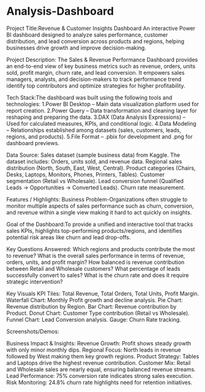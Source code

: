# Analysis-Dashboard
Project Title:Revenue & Customer Insights Dashboard
An interactive Power BI dashboard designed to analyze sales performance, customer distribution, and lead conversion across products and regions, helping businesses drive growth and improve decision-making.

Project Description: The Sales & Revenue Performance Dashboard provides an end-to-end view of key business metrics such as revenue, orders, units sold, profit margin, churn rate, and lead conversion. It empowers sales managers, analysts, and decision-makers to track performance trend identify top contributors and optimize strategies for higher profitability.

Tech Stack:The dashboard was built using the following tools and technologies:
1.Power BI Desktop – Main data visualization platform used for report creation.
2.Power Query – Data transformation and cleaning layer for reshaping and preparing the data.
3.DAX (Data Analysis Expressions) – Used for calculated measures, KPIs, and conditional logic.
4.Data Modeling – Relationships established among datasets (sales, customers, leads, regions, and products).
5.File Format – .pbix for development and .png for dashboard previews.

Data Source: Sales dataset (sample business data) from Kaggle.
The dataset includes:
Orders, units sold, and revenue data.
Regional sales distribution (North, South, East, West, Central).
Product categories (Chairs, Desks, Laptops, Monitors, Phones, Printers, Tables).
Customer segmentation (Retail vs Wholesale).
Lead conversion funnel (Qualified Leads → Opportunities → Converted Leads).
Churn rate measurement.

Features / Highlights:
Business Problem-Organizations often struggle to monitor multiple aspects of sales performance such as churn, conversion, and revenue within a single view making it hard to act quickly on insights.

Goal of the Dashboard:To provide a unified and interactive tool that tracks sales KPIs, highlights top-performing products/regions, and identifies potential risk areas like churn and lead drop-offs.

Key Questions Answered:
Which regions and products contribute the most to revenue?
What is the overall sales performance in terms of revenue, orders, units, and profit margin?
How balanced is revenue contribution between Retail and Wholesale customers?
What percentage of leads successfully convert to sales?
What is the churn rate and does it require strategic intervention?

Key Visuals
KPI Tiles: Total Revenue, Total Orders, Total Units, Profit Margin.
Waterfall Chart: Monthly Profit growth and decline analysis.
Pie Chart: Revenue distribution by Region.
Bar Chart: Revenue contribution by Product.
Donut Chart: Customer Type contribution (Retail vs Wholesale).
Funnel Chart: Lead Conversion analysis.
Gauge: Churn Rate tracking.

Screenshots/Demos:

Business Impact & Insights:
Revenue Growth: Profit shows steady growth with only minor monthly dips.
Regional Focus: North leads in revenue followed by West making them key growth regions.
Product Strategy: Tables and Laptops drive the highest revenue contribution.
Customer Mix: Retail and Wholesale sales are nearly equal, ensuring balanced revenue streams.
Lead Performance: 75% conversion rate indicates strong sales execution.
Risk Monitoring: 24.8% churn rate highlights need for retention initiatives.
